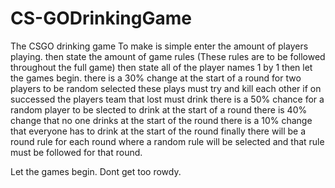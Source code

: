 # CS-GODrinkingGame
The CSGO drinking game
To make is simple enter the amount of players playing.
then state the amount of game rules (These rules are to be followed throughout the full game)
then state all of the player names 1 by 1
then let the games begin.
there is a 30% change at the start of a round for two players to be random selected these plays must try and kill each other if on successed the players team that lost must drink
there is a 50% chance for a random player to be slected to drink at the start of a round
there is 40% change that no one drinks at the start of the round
there is a 10% change that everyone has to drink at the start of the round
finally there will be a round rule for each round where a random rule will be selected and that rule must be followed for that round.

Let the games begin. Dont get too rowdy.
